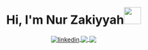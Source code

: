 <h1 align="center">Hi, I'm Nur Zakiyyah<img src="https://raw.githubusercontent.com/MartinHeinz/MartinHeinz/master/wave.gif" width="40px" height="40px" /></h1>
<div align="center">
    <a href="https://www.linkedin.com/in/nur-zakiyyah-/" target="_blank">
        <img align="center" src="https://img.shields.io/badge/-Nur Zakiyyah-0072b1?style=flat&logo=Linkedin&logoColor=white" alt="linkedin"/>
    </a>
    <a href="mailto:liazakiyyah08@gmail.com" target="_blank">
        <img align="center" src="https://img.shields.io/badge/-liazakiyyah08@gmail.com-c14438?style=flat&logo=Gmail&logoColor=white"/>
    </a>
    <a href="https://www.instagram.com/liazakiyyah_?igsh=MWRhcGhvaWhxbmx1eA==" target="_blank">
        <img align="center" src="https://img.shields.io/badge/-Lia Zakiyyah08-red?color=DD2A7B&logo=instagram&logoColor=white"/>
    </a>
</div>



